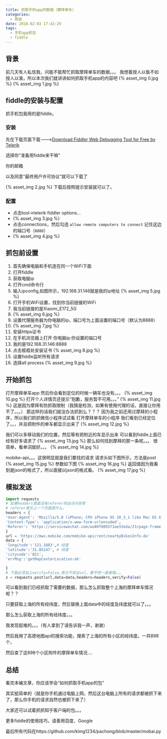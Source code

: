 ```yaml
---
title: 抓取手机app的数据（摩拜单车）
categories:
  - 爬虫
date: 2018-02-03 17:42:29
tags:
  - 手机app抓包
  - fiddle
---
```


## 背景
前几天有人私信我，问能不能帮忙抓取摩拜单车的数据。。。
我想着授人以鱼不如授人以渔，所以本次我们就讲讲如何抓取手机app的内容吧
{% asset_img 0.jpg  %}
{% asset_img 1.jpg  %}

## fiddle的安装与配置
抓手机包我用的是fiddle。
### 安装
先在下载页面下载--->[Download Fiddler Web Debugging Tool for Free by Telerik](https://www.telerik.com/download/fiddler)

选择你“准备用fiddle来干嘛”

你的邮箱

以及同意“最终用户许可协议”就可以下载了

{% asset_img 2.jpg  %}
下载后按照提示安装就可以了。

### 配置
- 点击tool->telerik fiddler options...
- {% asset_img 3.jpg  %}
- 点击connections，然后勾选 `allow remote computers to connect`
记住这边的端口号（`8888`）
- {% asset_img 4.jpg  %}

## 抓包前设置
1. 首先确保电脑和手机连在同一个WiFi下面
2. 打开fiddle
3. 获取电脑ip
  1. 打开cmd命令行
  2. 输入ipconfig,如图所示，192.168.31.146就是我的ip地址
  {% asset_img 5.jpg  %}
4. 打开手机WiFi设置，找到你当前链接的WiFi
  1. 我当前链接的是Xiaomi_E172_5G
  2. {% asset_img 6.jpg  %}
5. 设置代理服务器为你电脑的ip，端口号为上面设置的端口号（默认为8888）
  1. {% asset_img 7.jpg  %}
6. 安装https证书
  1. 在手机浏览器上打开 你电脑ip:你设置的端口号
  2. 我的是192.168.31.146:8888
  3. 点击框框处安装证书
    {% asset_img 8.jpg  %}
7. 设置fiddle监听所有请求
  1. 选择all process
  {% asset_img 9.jpg  %}

## 开始抓包
打开摩拜单车app
然后你会看到定位的时候一辆车也没有。。。
{% asset_img 10.jpg  %}
打开个人详情页还提示“抱歉，服务暂不可用。。。”
{% asset_img 11.jpg  %}
这是因为摩拜有防抓取限制（我猜是检测，如果有使用代理的话，直接让你用不了。。。）
那这样的话我们就没办法抓到么？？？
因为我之前还用过摩拜的小程序，所以我们抓抓微信小程序试试看
打开摩拜单车的小程序
我们看到已经定位了。。，并且把附件的单车都显示出来了
{% asset_img 12.jpg  %}

我们可以多移动我们的位置，然后等有把附近的车显示出来
可以看到fiddle上面已经有好多请求了
{% asset_img 13.jpg  %}
那么如何找到摩拜的那一条呢。。。
很简单，看单词就好。。。
{% asset_img 14.jpg  %}

mobike-api。。。这很明显就是我们要找的请求
请求头如下图所示，方法是post
{% asset_img 15.jpg  %}
参数如下图
{% asset_img 16.jpg  %}
返回值因为我看到是json的格式了，所以直接以json的格式看。
{% asset_img 17.jpg  %}

## 模拟发送
```python
import requests
# 如果headers里面没有referer则会访问异常
# referer表示上一个页面是什么。
headers = {
'User-Agent': 'Mozilla/5.0 (iPhone; CPU iPhone OS 10_3_1 like Mac OS X) AppleWebKit/603.1.30 (KHTML, like Gecko) Mobile/14E304 MicroMessenger/6.5.7 NetType/WIFI Language/zh_CN',
'Content-Type': 'application/x-www-form-urlencoded',
'Referer': 'https://servicewechat.com/wx80f809371ae33eda/23/page-frame.html',
}
url = 'https://mwx.mobike.com/mobike-api/rent/nearbyBikesInfo.do'
data = {
'longitude':'121.1883',# 经度
'latitude':'31.05147', # 纬度
'citycode':'021',
'errMsg':'getMapCenterLocation:ok'

}
# 下面必须加上verify=False,表示不验证ssl，要不然一直报错。。。
z = requests.post(url,data=data,headers=headers,verify=False)
```
可以看到我们已经抓取了需要的数据，那么怎么抓取整个上海的摩拜单车情况呢？？

只要获取上海的所有经纬度，然后替换上面data中的经度及纬度就可以了。。。

那么怎么获取上海的所有经纬度。。。

我发现挺难的。。。（有人拿到了请告诉我一声，谢谢）

然后我用了高德地图api的搜索功能，搜索了上海的所有小区的经纬度。一共898个，

然后查了这898个小区附件的摩拜单车情况....

## 总结
看完本编文章，你应该学会“如何抓取手机app的包”

其实挺简单的（就是你手机通过电脑上网，然后这台电脑上所有的请求都被抓下来了，那么你手机的请求自然也被抓下来了）

大家还可以试着抓抓知乎客户端的包。。。

更多fiddle的使用技巧，请善用百度、Google

最后所有代码在https://github.com/kimg1234/pachong/blob/master/mobai.py



